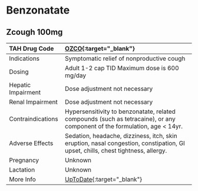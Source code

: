 # Benzonatate

## Zcough 100mg

| TAH Drug Code      | [OZCO](https://www.tahsda.org.tw/drugs/hissearch.php?drug_code=OZCO){:target="_blank"}                                          |
|:-------------------|:--------------------------------------------------------------------------------------------------------------------------------|
| Indications        | Symptomatic relief of nonproductive cough                                                                                       |
| Dosing             | Adult 1-2 cap TID Maximum dose is 600 mg/day                                                                                    |
| Hepatic Impairment | Dose adjustment not necessary                                                                                                   |
| Renal Impairment   | Dose adjustment not necessary                                                                                                   |
| Contraindications  | Hypersensitivity to benzonatate, related compounds (such as tetracaine), or any component of the formulation, age < 14yr.       |
| Adverse Effects    | Sedation, headache, dizziness, itch, skin eruption, nasal congestion, constipation, GI upset, chills, chest tightness, allergy. |
| Pregnancy          | Unknown                                                                                                                         |
| Lactation          | Unknown                                                                                                                         |
| More Info          | [UpToDate](https://www.uptodate.com/contents/benzonatate-drug-information){:target="_blank"}                                    |

